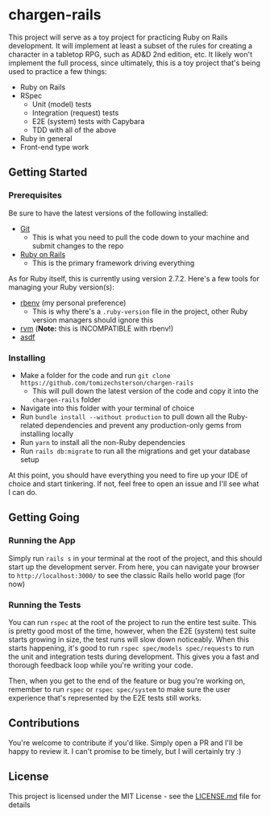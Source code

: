 # chargen-rails

This project will serve as a toy project for practicing Ruby on Rails development. It will implement at least
a subset of the rules for creating a character in a tabletop RPG, such as AD&D 2nd edition, etc. It likely won't
implement the full process, since ultimately, this is a toy project that's being used to practice a few things:

* Ruby on Rails
* RSpec
  * Unit (model) tests
  * Integration (request) tests
  * E2E (system) tests with Capybara 
  * TDD with all of the above
* Ruby in general
* Front-end type work

## Getting Started

### Prerequisites

Be sure to have the latest versions of the following installed:

* [Git](https://git-scm.com/)
  * This is what you need to pull the code down to your machine and submit changes to the repo
* [Ruby on Rails](https://guides.rubyonrails.org/getting_started.html)
  * This is the primary framework driving everything

As for Ruby itself, this is currently using version 2.7.2. Here's a few tools for managing your Ruby version(s):

* [rbenv](https://github.com/rbenv/rbenv#installation) (my personal preference)
  * This is why there's a `.ruby-version` file in the project, other Ruby version managers should ignore this
* [rvm](https://rvm.io/) (**Note:** this is INCOMPATIBLE with rbenv!)
* [asdf](https://asdf-vm.com/#/core-manage-asdf)

### Installing

* Make a folder for the code and run `git clone https://github.com/tomizechsterson/chargen-rails`
  * This will pull down the latest version of the code and copy it into the `chargen-rails` folder
* Navigate into this folder with your terminal of choice
* Run `bundle install --without production` to pull down all the Ruby-related dependencies and prevent any
  production-only gems from installing locally
* Run `yarn` to install all the non-Ruby dependencies
* Run `rails db:migrate` to run all the migrations and get your database setup

At this point, you should have everything you need to fire up your IDE of choice and start tinkering. If not,
feel free to open an issue and I'll see what I can do.

## Getting Going

### Running the App

Simply run `rails s` in your terminal at the root of the project, and this should start up the development server.
From here, you can navigate your browser to `http://localhost:3000/` to see the classic Rails hello world page
(for now)

### Running the Tests

You can run `rspec` at the root of the project to run the entire test suite. This is pretty good most of the time,
however, when the E2E (system) test suite starts growing in size, the test runs will slow down noticeably.
When this starts happening, it's good to run `rspec spec/models spec/requests` to run the unit and integration
tests during development. This gives you a fast and thorough feedback loop while you're writing your code.

Then, when you get to the end of the feature or bug you're working on, remember to run `rspec`
or `rspec spec/system` to make sure the user experience that's represented by the E2E tests still works. 

## Contributions

You're welcome to contribute if you'd like. Simply open a PR and I'll be happy to review it. I can't promise to be
timely, but I will certainly try :)

## License

This project is licensed under the MIT License - see the [LICENSE.md](LICENSE.md) file for details
